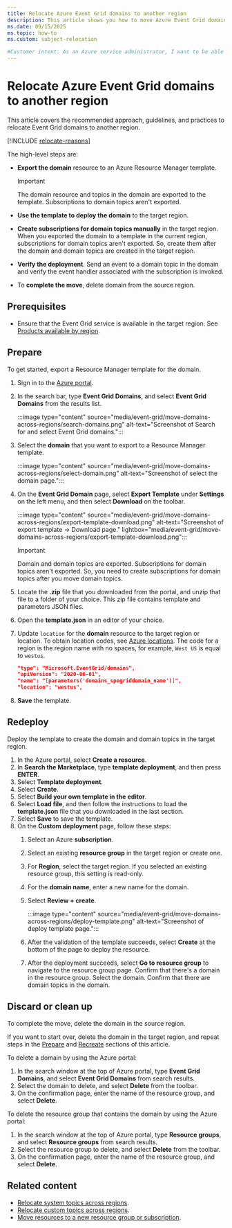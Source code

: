 ```yaml
---
title: Relocate Azure Event Grid domains to another region
description: This article shows you how to move Azure Event Grid domains to another region.
ms.date: 09/15/2025
ms.topic: how-to
ms.custom: subject-relocation

#Customer intent: As an Azure service administrator, I want to be able to move Event Grid domains from one region to another region to have it closer to customers, to meet internal policy and governance requirements, or in response to capacity planning requirements. 
---
```


# Relocate Azure Event Grid domains to another region

This article covers the recommended approach, guidelines, and practices to relocate Event Grid domains to another region.

[!INCLUDE [relocate-reasons](./includes/service-relocation-reason-include.md)]

The high-level steps are:

- **Export the domain** resource to an Azure Resource Manager template.

    > [!IMPORTANT]
    > The domain resource and topics in the domain are exported to the template. Subscriptions to domain topics aren't exported.
- **Use the template to deploy the domain** to the target region.
- **Create subscriptions for domain topics manually** in the target region. When you exported the domain to a template in the current region, subscriptions for domain topics aren't exported. So, create them after the domain and domain topics are created in the target region.
- **Verify the deployment**. Send an event to a domain topic in the domain and verify the event handler associated with the subscription is invoked.
- To **complete the move**, delete domain from the source region.

## Prerequisites

- Ensure that the Event Grid service is available in the target region. See [Products available by region](https://azure.microsoft.com/global-infrastructure/services/?products=event-grid&regions=all).

## Prepare

To get started, export a Resource Manager template for the domain.

1. Sign in to the [Azure portal](https://portal.azure.com).
1. In the search bar, type **Event Grid Domains**, and select **Event Grid Domains** from the results list.

    :::image type="content" source="media/event-grid/move-domains-across-regions/search-domains.png" alt-text="Screenshot of Search for and select Event Grid domains.":::

1. Select the **domain** that you want to export to a Resource Manager template.

    :::image type="content" source="media/event-grid/move-domains-across-regions/select-domain.png" alt-text="Screenshot of select the domain page.":::

1. On the **Event Grid Domain** page, select **Export Template** under **Settings** on the left menu, and then select **Download** on the toolbar.

    :::image type="content" source="media/event-grid/move-domains-across-regions/export-template-download.png" alt-text="Screenshot of export template -> Download page." lightbox="media/event-grid/move-domains-across-regions/export-template-download.png":::

    > [!IMPORTANT]
    > Domain and domain topics are exported. Subscriptions for domain topics aren't exported. So, you need to create subscriptions for domain topics after you move domain topics.

1. Locate the **.zip** file that you downloaded from the portal, and unzip that file to a folder of your choice. This zip file contains template and parameters JSON files.
1. Open the **template.json** in an editor of your choice.
1. Update `location` for the **domain** resource to the target region or location. To obtain location codes, see [Azure locations](https://azure.microsoft.com/global-infrastructure/locations/). The code for a region is the region name with no spaces, for example, `West US` is equal to `westus`.

    ```json
    "type": "Microsoft.EventGrid/domains",
    "apiVersion": "2020-06-01",
    "name": "[parameters('domains_spegriddomain_name')]",
    "location": "westus",
    ```

1. **Save** the template.

## Redeploy

Deploy the template to create the domain and domain topics in the target region.

1. In the Azure portal, select **Create a resource**.
1. In **Search the Marketplace**, type **template deployment**, and then press **ENTER**.
1. Select **Template deployment**.
1. Select **Create**.
1. Select **Build your own template in the editor**.
1. Select **Load file**, and then follow the instructions to load the **template.json** file that you downloaded in the last section.
1. Select **Save** to save the template.
1. On the **Custom deployment** page, follow these steps:
    1. Select an Azure **subscription**.
    1. Select an existing **resource group** in the target region or create one.
    1. For **Region**, select the target region. If you selected an existing resource group, this setting is read-only.
    1. For the **domain name**, enter a new name for the domain.
    1. Select **Review + create**.

        :::image type="content" source="media/event-grid/move-domains-across-regions/deploy-template.png" alt-text="Screenshot of deploy template page.":::

    1. After the validation of the template succeeds, select **Create** at the bottom of the page to deploy the resource.
    1. After the deployment succeeds, select **Go to resource group** to navigate to the resource group page. Confirm that there's a domain in the resource group. Select the domain. Confirm that there are domain topics in the domain.

## Discard or clean up

To complete the move, delete the domain in the source region.  

If you want to start over, delete the domain in the target region, and repeat steps in the [Prepare](#prepare) and [Recreate](#redeploy) sections of this article.

To delete a domain by using the Azure portal:

1. In the search window at the top of Azure portal, type **Event Grid Domains**, and select **Event Grid Domains** from search results.
1. Select the domain to delete, and select **Delete** from the toolbar.
1. On the confirmation page, enter the name of the resource group, and select **Delete**.  

To delete the resource group that contains the domain by using the Azure portal:

1. In the search window at the top of Azure portal, type **Resource groups**, and select **Resource groups** from search results.
1. Select the resource group to delete, and select **Delete** from the toolbar.
1. On the confirmation page, enter the name of the resource group, and select **Delete**.  

## Related content

- [Relocate system topics across regions](relocation-event-grid-system-topics.md).
- [Relocate custom topics across regions](relocation-event-grid-custom-topics.md).
- [Move resources to a new resource group or subscription](../move-resource-group-and-subscription.md).
